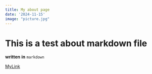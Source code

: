 ```yaml
---
title: My about page
date: '2024-11-15'
image: "picture.jpg"
---
```


# This is a test about markdown file

__written__ **in** `markdown`

[MyLink]("http://localhost:5173/about")

